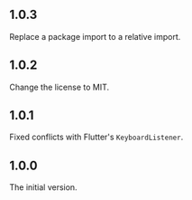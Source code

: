 ## 1.0.3

Replace a package import to a relative import.

## 1.0.2

Change the license to MIT.

## 1.0.1

Fixed conflicts with Flutter's `KeyboardListener`.

## 1.0.0

The initial version.
